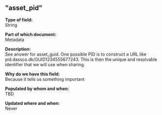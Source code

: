 ## "asset_pid"

**Type of field:**  
String  

**Part of which document:**  
Metadata

**Description:**  
See answer for asset_guid. One possible PID is to construct a URL like pid.dassco.dk/GUID1234555677243. This is then the unique and resolvable identifier that we will use when sharing.

 

**Why do we have this field:**  
Because it tells us something important  

**Populated by whom and when:**  
	TBD 

**Updated where and when:**  
Never
